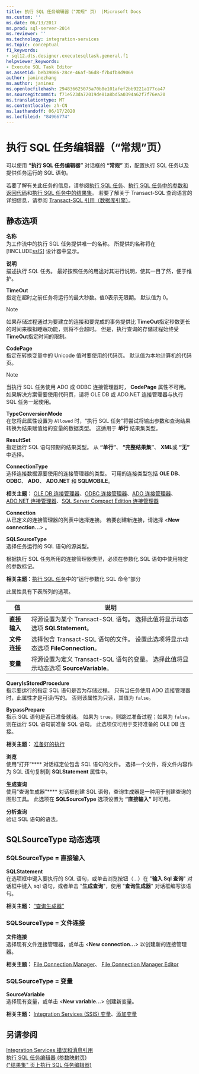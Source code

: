 ```yaml
---
title: 执行 SQL 任务编辑器（"常规" 页） |Microsoft Docs
ms.custom: ''
ms.date: 06/13/2017
ms.prod: sql-server-2014
ms.reviewer: ''
ms.technology: integration-services
ms.topic: conceptual
f1_keywords:
- sql12.dts.designer.executesqltask.general.f1
helpviewer_keywords:
- Execute SQL Task Editor
ms.assetid: beb39086-28ce-46af-b6d8-f7b4fb8d9069
author: janinezhang
ms.author: janinez
ms.openlocfilehash: 294836625075a70b8e101afef2bb9221a177ca47
ms.sourcegitcommit: f71e523da72019de81a8bd5a0394a62f7f76ea20
ms.translationtype: MT
ms.contentlocale: zh-CN
ms.lasthandoff: 06/17/2020
ms.locfileid: "84966774"
---
```

# <a name="execute-sql-task-editor-general-page"></a>执行 SQL 任务编辑器（“常规”页）
  可以使用 **“执行 SQL 任务编辑器”** 对话框的 **“常规”** 页，配置执行 SQL 任务以及提供任务运行的 SQL 语句。  
  
 若要了解有关此任务的信息，请参阅[执行 SQL 任务](control-flow/execute-sql-task.md)、[执行 SQL 任务中的参数和返回代码](../../2014/integration-services/parameters-and-return-codes-in-the-execute-sql-task.md)和[执行 SQL 任务中的结果集](../../2014/integration-services/result-sets-in-the-execute-sql-task.md)。 若要了解关于 Transact-SQL 查询语言的详细信息，请参阅 [Transact-SQL 引用（数据库引擎）](/sql/t-sql/language-reference)。  
  
## <a name="static-options"></a>静态选项  
 **名称**  
 为工作流中的执行 SQL 任务提供唯一的名称。 所提供的名称将在 [!INCLUDE[ssIS](../includes/ssis-md.md)] 设计器中显示。  
  
 **说明**  
 描述执行 SQL 任务。 最好按照任务的用途对其进行说明，使其一目了然，便于维护。  
  
 **TimeOut**  
 指定在超时之前任务将运行的最大秒数。值0表示无限期。 默认值为 0。  
  
> [!NOTE]  
>  如果存储过程通过为要建立的连接和要完成的事务提供比 **TimeOut**指定秒数更长的时间来模拟睡眠功能，则将不会超时。 但是，执行查询的存储过程始终受 **TimeOut**指定时间的限制。  
  
 **CodePage**  
 指定在转换变量中的 Unicode 值时要使用的代码页。 默认值为本地计算机的代码页。  
  
> [!NOTE]  
>  当执行 SQL 任务使用 ADO 或 ODBC 连接管理器时， **CodePage** 属性不可用。 如果解决方案需要使用代码页，请将 OLE DB 或 ADO.NET 连接管理器与执行 SQL 任务一起使用。  
  
 **TypeConversionMode**  
 在您将此属性设置为 `Allowed` 时，“执行 SQL 任务”将尝试将输出参数和查询结果转换为结果赋值给的变量的数据类型。 这适用于 **单行** 结果集类型。  
  
 **ResultSet**  
 指定运行 SQL 语句预期的结果类型。 从 **“单行”**、 **“完整结果集”**、 **XML**或 **“无”** 中选择。  
  
 **ConnectionType**  
 选择连接数据源要使用的连接管理器的类型。 可用的连接类型包括 **OLE DB**、 **ODBC**、 **ADO**、 **ADO.NET** 和 **SQLMOBILE**。  
  
 **相关主题：** [OLE DB 连接管理器](connection-manager/ole-db-connection-manager.md)、[ODBC 连接管理器](connection-manager/odbc-connection-manager.md)、[ADO 连接管理器](connection-manager/ado-connection-manager.md)、[ADO.NET 连接管理器](connection-manager/ado-net-connection-manager.md)、[SQL Server Compact Edition 连接管理器](connection-manager/sql-server-compact-edition-connection-manager.md)  
  
 **Connection**  
 从已定义的连接管理器的列表中选择连接。 若要创建新连接，请选择 \<**New connection...**> 。  
  
 **SQLSourceType**  
 选择任务运行的 SQL 语句的源类型。  
  
 根据执行 SQL 任务所用的连接管理器类型，必须在参数化 SQL 语句中使用特定的参数标记。  
  
 **相关主题：**[执行 SQL 任务](control-flow/execute-sql-task.md)中的“运行参数化 SQL 命令”部分  
  
 此属性具有下表所列的选项。  
  
|值|说明|  
|-----------|-----------------|  
|**直接输入**|将源设置为某个 Transact-SQL 语句。 选择此值将显示动态选项 **SQLStatement**。|  
|**文件连接**|选择包含 Transact-SQL 语句的文件。 设置此选项将显示动态选项 **FileConnection**。|  
|**变量**|将源设置为定义 Transact-SQL 语句的变量。 选择此值将显示动态选项 **SourceVariable**。|  
  
 **QueryIsStoredProcedure**  
 指示要运行的指定 SQL 语句是否为存储过程。 只有当任务使用 ADO 连接管理器时，此属性才是可读/写的。 否则该属性为只读，其值为 `false`。  
  
 **BypassPrepare**  
 指示 SQL 语句是否已准备就绪。  如果为 `true`，则跳过准备过程；如果为 `false`，则在运行 SQL 语句前准备 SQL 语句。 此选项仅可用于支持准备的 OLE DB 连接。  
  
 **相关主题：**  [准备好的执行](../relational-databases/native-client-odbc-queries/executing-statements/prepared-execution.md)  
  
 **浏览**  
 使用“打开”**** 对话框定位包含 SQL 语句的文件。 选择一个文件，将文件内容作为 SQL 语句复制到 **SQLStatement** 属性中。  
  
 **生成查询**  
 使用“查询生成器”**** 对话框创建 SQL 语句，查询生成器是一种用于创建查询的图形工具。 此选项在 **SQLSourceType** 选项设置为 **“直接输入”** 时可用。  
  
 **分析查询**  
 验证 SQL 语句的语法。  
  
## <a name="sqlsourcetype-dynamic-options"></a>SQLSourceType 动态选项  
  
### <a name="sqlsourcetype--direct-input"></a>SQLSourceType = 直接输入  
 **SQLStatement**  
 在选项框中键入要执行的 SQL 语句，或单击浏览按钮（...）在 "**输入 Sql 查询**" 对话框中键入 sql 语句，或者单击 "**生成查询**"，使用 "**查询生成器**" 对话框编写该语句。  
  
 **相关主题：** [“查询生成器”](../../2014/integration-services/query-builder.md)  
  
### <a name="sqlsourcetype--file-connection"></a>SQLSourceType = 文件连接  
 **文件连接**  
 选择现有文件连接管理器，或单击 \<**New connection...**> 以创建新的连接管理器。  
  
 **相关主题：** [File Connection Manager](connection-manager/file-connection-manager.md)、 [File Connection Manager Editor](../../2014/integration-services/file-connection-manager-editor.md)  
  
### <a name="sqlsourcetype--variable"></a>SQLSourceType = 变量  
 **SourceVariable**  
 选择现有变量，或单击 \<**New variable...**> 创建新变量。  
  
 **相关主题：** [Integration Services &#40;SSIS&#41; 变量](integration-services-ssis-variables.md)、[添加变量](../../2014/integration-services/add-variable.md)  
  
## <a name="see-also"></a>另请参阅  
 [Integration Services 错误和消息引用](../../2014/integration-services/integration-services-error-and-message-reference.md)   
 [执行 SQL 任务编辑器 &#40;参数映射页&#41;](../../2014/integration-services/execute-sql-task-editor-parameter-mapping-page.md)   
 [&#40;"结果集" 页上执行 SQL 任务编辑器&#41;](../../2014/integration-services/execute-sql-task-editor-result-set-page.md)  
  
  
